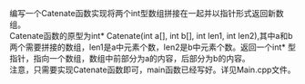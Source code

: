 编写一个Catenate函数实现将两个int型数组拼接在一起并以指针形式返回新数组。  
Catenate函数的原型为int* Catenate(int a[], int b[], int len1, int len2),其中a和b两个需要拼接的数组，len1是a中元素个数，len2是b中元素个数。返回一个int* 型指针，指向一个数组，数组中前部分为a的内容，后部分为b的内容。  
注意，只需要实现Catenate函数即可，main函数已经写好。详见Main.cpp文件。  
